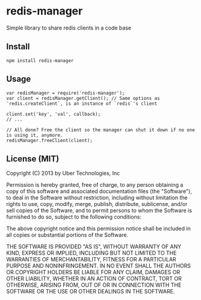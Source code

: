 # redis-manager

Simple library to share redis clients in a code base

## Install

    npm install redis-manager

## Usage

    var redisManager = require('redis-manager');
    var client = redisManager.getClient(); // Same options as `redis.createClient`, is an instance of `redis`'s client

    client.set('key', 'val', callback);
    // ...

    // All done? Free the client so the manager can shut it down if no one is using it, anymore.
    redisManager.freeClient(client);

## License (MIT)

Copyright (C) 2013 by Uber Technologies, Inc

Permission is hereby granted, free of charge, to any person obtaining a copy
of this software and associated documentation files (the "Software"), to deal
in the Software without restriction, including without limitation the rights
to use, copy, modify, merge, publish, distribute, sublicense, and/or sell
copies of the Software, and to permit persons to whom the Software is
furnished to do so, subject to the following conditions:

The above copyright notice and this permission notice shall be included in
all copies or substantial portions of the Software.

THE SOFTWARE IS PROVIDED "AS IS", WITHOUT WARRANTY OF ANY KIND, EXPRESS OR
IMPLIED, INCLUDING BUT NOT LIMITED TO THE WARRANTIES OF MERCHANTABILITY,
FITNESS FOR A PARTICULAR PURPOSE AND NONINFRINGEMENT. IN NO EVENT SHALL THE
AUTHORS OR COPYRIGHT HOLDERS BE LIABLE FOR ANY CLAIM, DAMAGES OR OTHER
LIABILITY, WHETHER IN AN ACTION OF CONTRACT, TORT OR OTHERWISE, ARISING FROM,
OUT OF OR IN CONNECTION WITH THE SOFTWARE OR THE USE OR OTHER DEALINGS IN
THE SOFTWARE.
